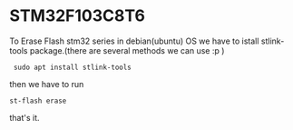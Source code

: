 # STM32F103C8T6

To Erase Flash stm32 series in debian(ubuntu) OS we have to istall stlink-tools package.(there are several methods we can use :p )
```
 sudo apt install stlink-tools
```
then we have to run
```
st-flash erase
```
that's it.
